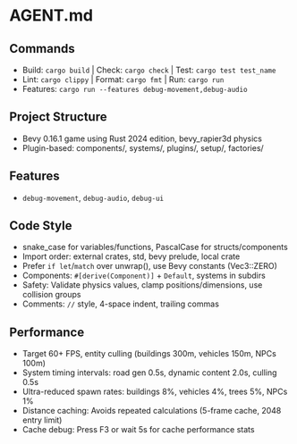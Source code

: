 # AGENT.md

## Commands
- Build: `cargo build` | Check: `cargo check` | Test: `cargo test test_name`
- Lint: `cargo clippy` | Format: `cargo fmt` | Run: `cargo run`
- Features: `cargo run --features debug-movement,debug-audio`

## Project Structure
- Bevy 0.16.1 game using Rust 2024 edition, bevy_rapier3d physics
- Plugin-based: components/, systems/, plugins/, setup/, factories/

## Features
- `debug-movement`, `debug-audio`, `debug-ui`

## Code Style
- snake_case for variables/functions, PascalCase for structs/components
- Import order: external crates, std, bevy prelude, local crate
- Prefer `if let`/`match` over unwrap(), use Bevy constants (Vec3::ZERO)
- Components: `#[derive(Component)]` + `Default`, systems in subdirs
- Safety: Validate physics values, clamp positions/dimensions, use collision groups
- Comments: `//` style, 4-space indent, trailing commas

## Performance
- Target 60+ FPS, entity culling (buildings 300m, vehicles 150m, NPCs 100m)
- System timing intervals: road gen 0.5s, dynamic content 2.0s, culling 0.5s
- Ultra-reduced spawn rates: buildings 8%, vehicles 4%, trees 5%, NPCs 1%
- Distance caching: Avoids repeated calculations (5-frame cache, 2048 entry limit)
- Cache debug: Press F3 or wait 5s for cache performance stats
